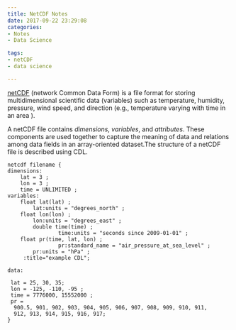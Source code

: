 ```yaml
---
title: NetCDF Notes
date: 2017-09-22 23:29:08
categories:
- Notes
- Data Science

tags:
- netCDF
- data science

---
```




[netCDF](http://pro.arcgis.com/en/pro-app/help/data/multidimensional/fundamentals-of-netcdf-data-storage.htm) (network Common Data Form) is a file format for storing multidimensional scientific data (variables) such as temperature, humidity, pressure, wind speed, and direction (e.g., temperature varying with time in an area ). 

A netCDF file contains *dimensions*, *variables*, and *attributes*. These components are used together to capture the meaning of data and relations among data fields in an array-oriented dataset.The structure of a netCDF file is described using CDL. 

```
netcdf filename {  
dimensions:
	lat = 3 ;
	lon = 3 ;
	time = UNLIMITED ;      
variables:
	float lat(lat) ;
		lat:units = "degrees_north" ;
	float lon(lon) ;
		lon:units = "degrees_east" ;
        double time(time) ;
                time:units = "seconds since 2009-01-01" ;
	float pr(time, lat, lon) ;
                pr:standard_name = "air_pressure_at_sea_level" ;
		pr:units = "hPa" ;
     :title="example CDL";

data:

 lat = 25, 30, 35;
 lon = -125, -110, -95 ;
 time = 7776000, 15552000 ;
 pr =
  900.5, 901, 902, 903, 904, 905, 906, 907, 908, 909, 910, 911,
  912, 913, 914, 915, 916, 917;
}
```

